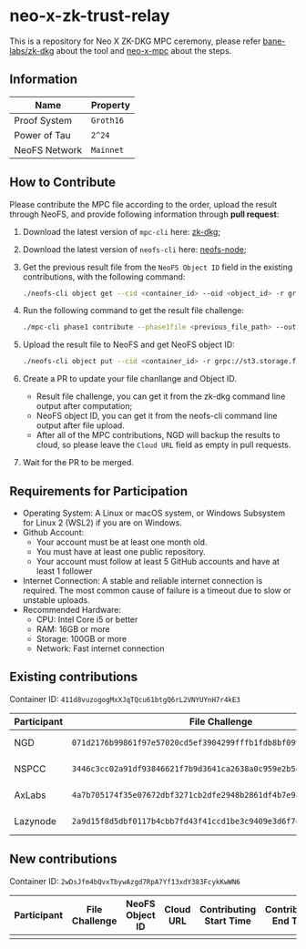 # neo-x-zk-trust-relay

This is a repository for Neo X ZK-DKG MPC ceremony, please refer [bane-labs/zk-dkg](https://github.com/bane-labs/zk-dkg) about the tool and [neo-x-mpc](https://github.com/bane-labs/zk-dkg/blob/main/neo-x-mpc.md) about the steps.

## Information

|Name              |Property |
|------------------|---------|
|Proof System      |`Groth16`|
|Power of Tau      |`2^24`   |
|NeoFS Network     |`Mainnet`|

## How to Contribute

Please contribute the MPC file according to the order, upload the result through NeoFS, and provide following information through **pull request**:

1. Download the latest version of `mpc-cli` here: [zk-dkg](https://github.com/bane-labs/zk-dkg/releases/tag/v0.3.0);
2. Download the latest version of `neofs-cli` here: [neofs-node](https://github.com/nspcc-dev/neofs-node/releases/tag/v0.48.3);
3. Get the previous result file from the `NeoFS Object ID` field in the existing contributions, with the following command:

   ``` bash
   ./neofs-cli object get --cid <container_id> --oid <object_id> -r grpc://st3.storage.fs.neo.org:8080 --timeout 1000s --file <new_local_file_path>
   ```

4. Run the following command to get the result file challenge:

   ```bash
   ./mpc-cli phase1 contribute --phase1file <previous_file_path> --output <new_file_path>
   ```

5. Upload the result file to NeoFS and get NeoFS object ID:

   ```bash
   ./neofs-cli object put --cid <container_id> -r grpc://st3.storage.fs.neo.org:8080 --timeout 3000s --file <result_file_path>
   ```

6. Create a PR to update your file chanllange and Object ID.
    - Result file challenge, you can get it from the zk-dkg command line output after computation;
    - NeoFS object ID, you can get it from the neofs-cli command line output after file upload.
    - After all of the MPC contributions, NGD will backup the results to cloud, so please leave the `Cloud URL` field as empty in pull requests.
7. Wait for the PR to be merged.

## Requirements for Participation

- Operating System: A Linux or macOS system, or Windows Subsystem for Linux 2 (WSL2) if you are on Windows.
- Github Account:
  - Your account must be at least one month old.
  - You must have at least one public repository.
  - Your account must follow at least 5 GitHub accounts and have at least 1 follower
- Internet Connection: A stable and reliable internet connection is required. The most common cause of failure is a timeout due to slow or unstable uploads. 
- Recommended Hardware:
  - CPU: Intel Core i5 or better
  - RAM: 16GB or more
  - Storage: 100GB or more
  - Network: Fast internet connection

## Existing contributions

Container ID: `411d8vuzogogMxXJqTQcu61btgQ6rL2VNYUYnH7r4kE3`

|Participant|File Challenge                                                    |NeoFS Object ID                               |Cloud URL                                                        |
|-----------|------------------------------------------------------------------|----------------------------------------------|-----------------------------------------------------------------|
|NGD        |`071d2176b99861f97e57020cd5ef3904299fffb1fdb8bf0994d9bbf5e36f60ad`|`4t51oBmnwu3UHpC35HAS3aoF2jcMtjmpL9df7vZR447r`|https://zkstorage.blob.core.windows.net/zk-blob/Phase1_1_NGD     |
|NSPCC      |`3446c3cc02a91df93846621f7b9d3641ca2638a0c959e2b5e03bc37823f27625`|`4QNXbGzU3ooJgpsR7EVawyKgtrQSDDw5BwdLYeND9gZT`|https://zkstorage.blob.core.windows.net/zk-blob/Phase1_2_NSPCC   |
|AxLabs     |`4a7b705174f35e07672dbf3271cb2dfe2948b2861df4b7e98fece41fe8c3f21e`|`CpbUnRe4qnxQZQH1SrKqCuCXo8aBis4HsuKDeN2ghB6w`|https://zkstorage.blob.core.windows.net/zk-blob/Phase1_3_AxLabs  |
|Lazynode   |`2a9d15f8d5dbf0117b4cbb7fd43f41ccd1be3c9409e3d6f7da4964aa6447547c`|`8q5JMQ6x3ELp2XkLeqtGpGGHEiqgvRXL4a6AyHHvobi2`|https://zkstorage.blob.core.windows.net/zk-blob/Phase1_4_Lazynode|

## New contributions

Container ID: `2wDsJfm4bQvxTbywAzgd7RpA7Yf13xdY383FcykKwWN6`

|Participant|File Challenge                                                    |NeoFS Object ID                               |Cloud URL|Contributing Start Time|Contributing End Time|
|-----------|------------------------------------------------------------------|----------------------------------------------|---------|-----------------------|---------------------|
|           |                                                                  |                                              |         |                       |                     |
